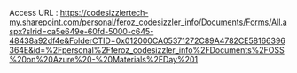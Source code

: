 
Access URL : https://codesizzlertech-my.sharepoint.com/personal/feroz_codesizzler_info/Documents/Forms/All.aspx?slrid=ca5e649e-60fd-5000-c645-48438a92df4e&FolderCTID=0x012000CA05371272C89A4782CE58166396364E&id=%2Fpersonal%2Fferoz_codesizzler_info%2FDocuments%2FOSS%20on%20Azure%20-%20Materials%2FDay%201
